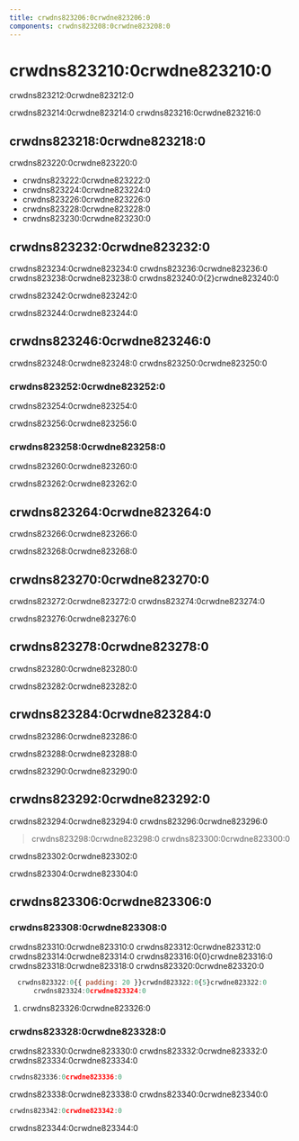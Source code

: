 ```yaml
---
title: crwdns823206:0crwdne823206:0
components: crwdns823208:0crwdne823208:0
---
```

# crwdns823210:0crwdne823210:0

<p class="description">crwdns823212:0crwdne823212:0</p>

crwdns823214:0crwdne823214:0 crwdns823216:0crwdne823216:0

## crwdns823218:0crwdne823218:0

crwdns823220:0crwdne823220:0

- crwdns823222:0crwdne823222:0
- crwdns823224:0crwdne823224:0
- crwdns823226:0crwdne823226:0
- crwdns823228:0crwdne823228:0
- crwdns823230:0crwdne823230:0

## crwdns823232:0crwdne823232:0

crwdns823234:0crwdne823234:0 crwdns823236:0crwdne823236:0 crwdns823238:0crwdne823238:0 crwdns823240:0{2}crwdne823240:0

crwdns823242:0crwdne823242:0

crwdns823244:0crwdne823244:0

## crwdns823246:0crwdne823246:0

crwdns823248:0crwdne823248:0 crwdns823250:0crwdne823250:0

### crwdns823252:0crwdne823252:0

crwdns823254:0crwdne823254:0

crwdns823256:0crwdne823256:0

### crwdns823258:0crwdne823258:0

crwdns823260:0crwdne823260:0

crwdns823262:0crwdne823262:0

## crwdns823264:0crwdne823264:0

crwdns823266:0crwdne823266:0

crwdns823268:0crwdne823268:0

## crwdns823270:0crwdne823270:0

crwdns823272:0crwdne823272:0 crwdns823274:0crwdne823274:0

crwdns823276:0crwdne823276:0

## crwdns823278:0crwdne823278:0

crwdns823280:0crwdne823280:0

crwdns823282:0crwdne823282:0

## crwdns823284:0crwdne823284:0

crwdns823286:0crwdne823286:0

crwdns823288:0crwdne823288:0

crwdns823290:0crwdne823290:0

## crwdns823292:0crwdne823292:0

crwdns823294:0crwdne823294:0 crwdns823296:0crwdne823296:0

> crwdns823298:0crwdne823298:0 crwdns823300:0crwdne823300:0

crwdns823302:0crwdne823302:0

crwdns823304:0crwdne823304:0

## crwdns823306:0crwdne823306:0

### crwdns823308:0crwdne823308:0

crwdns823310:0crwdne823310:0 crwdns823312:0crwdne823312:0 crwdns823314:0crwdne823314:0 crwdns823316:0{0}crwdne823316:0 crwdns823318:0crwdne823318:0 crwdns823320:0crwdne823320:0

```jsx
  crwdns823322:0{{ padding: 20 }}crwdnd823322:0{5}crwdne823322:0
      crwdns823324:0crwdne823324:0
```

1. crwdns823326:0crwdne823326:0

### crwdns823328:0crwdne823328:0

crwdns823330:0crwdne823330:0 crwdns823332:0crwdne823332:0 crwdns823334:0crwdne823334:0

```jsx
crwdns823336:0crwdne823336:0
```

crwdns823338:0crwdne823338:0 crwdns823340:0crwdne823340:0

```jsx
crwdns823342:0crwdne823342:0
```

crwdns823344:0crwdne823344:0